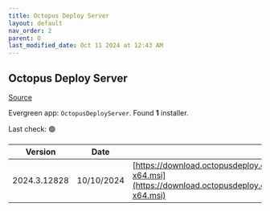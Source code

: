 ```yaml
---
title: Octopus Deploy Server
layout: default
nav_order: 2
parent: O
last_modified_date: Oct 11 2024 at 12:43 AM
---
```


## Octopus Deploy Server

[Source](https://octopus.com/)

Evergreen app: `OctopusDeployServer`. Found **1** installer.

Last check: 🟢

| Version      | Date       | URI                                                                                                                                                |
| ------------ | ---------- | -------------------------------------------------------------------------------------------------------------------------------------------------- |
| 2024.3.12828 | 10/10/2024 | [https://download.octopusdeploy.com/octopus/Octopus.2024.3.12828-x64.msi](https://download.octopusdeploy.com/octopus/Octopus.2024.3.12828-x64.msi) |
